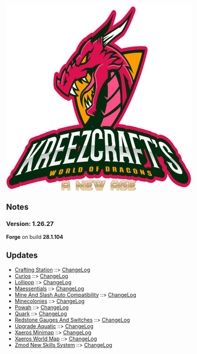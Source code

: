 ![WORLD OF DRAGONS - A NEW AGE LOGO](https://github.com/kreezxil/kreezcraft.com/blob/master/images/wodna.png)

## Notes
### Version: 1.26.27
**Forge** on build **28.1.104**

## Updates
- [Crafting Station](https://www.curseforge.com/minecraft/mc-mods/crafting-station) ::> [ChangeLog](https://www.curseforge.com/minecraft/mc-mods/crafting-station/files/2836444)
- [Curios](https://www.curseforge.com/minecraft/mc-mods/curios) ::> [ChangeLog](https://www.curseforge.com/minecraft/mc-mods/curios/files/2836283)
- [Lollipop](https://www.curseforge.com/minecraft/mc-mods/lollipop) ::> [ChangeLog](https://www.curseforge.com/minecraft/mc-mods/lollipop/files/2838194)
- [Maessentials](https://www.curseforge.com/minecraft/mc-mods/maessentials) ::> [ChangeLog](https://www.curseforge.com/minecraft/mc-mods/maessentials/files/2836546)
- [Mine And Slash Auto Compatibility](https://www.curseforge.com/minecraft/mc-mods/mine-and-slash-auto-compatibility) ::> [ChangeLog](https://www.curseforge.com/minecraft/mc-mods/mine-and-slash-auto-compatibility/files/2837384)
- [Minecolonies](https://www.curseforge.com/minecraft/mc-mods/minecolonies) ::> [ChangeLog](https://www.curseforge.com/minecraft/mc-mods/minecolonies/files/2837465)
- [Powah](https://www.curseforge.com/minecraft/mc-mods/powah) ::> [ChangeLog](https://www.curseforge.com/minecraft/mc-mods/powah/files/2838195)
- [Quark](https://www.curseforge.com/minecraft/mc-mods/quark) ::> [ChangeLog](https://www.curseforge.com/minecraft/mc-mods/quark/files/2836447)
- [Redstone Gauges And Switches](https://www.curseforge.com/minecraft/mc-mods/redstone-gauges-and-switches) ::> [ChangeLog](https://www.curseforge.com/minecraft/mc-mods/redstone-gauges-and-switches/files/2838414)
- [Upgrade Aquatic](https://www.curseforge.com/minecraft/mc-mods/upgrade-aquatic) ::> [ChangeLog](https://www.curseforge.com/minecraft/mc-mods/upgrade-aquatic/files/2837274)
- [Xaeros Minimap](https://www.curseforge.com/minecraft/mc-mods/xaeros-minimap) ::> [ChangeLog](https://www.curseforge.com/minecraft/mc-mods/xaeros-minimap/files/2836592)
- [Xaeros World Map](https://www.curseforge.com/minecraft/mc-mods/xaeros-world-map) ::> [ChangeLog](https://www.curseforge.com/minecraft/mc-mods/xaeros-world-map/files/2836597)
- [Zmod New Skills System](https://www.curseforge.com/minecraft/mc-mods/zmod-new-skills-system) ::> [ChangeLog](https://www.curseforge.com/minecraft/mc-mods/zmod-new-skills-system/files/2836758)
